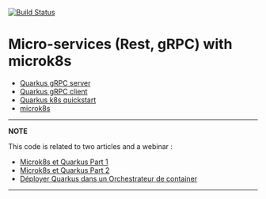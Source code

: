 [![Build Status](https://travis-ci.org/elamotte7/mk8s-quarkus-ac.svg?branch=main)](https://travis-ci.org/elamotte7/mk8s-quarkus-ac)

# Micro-services (Rest, gRPC) with microk8s

- [Quarkus gRPC server](grpc-server-k8s/README.md)
- [Quarkus gRPC client](grpc-client-k8s/README.md)
- [Quarkus k8s quickstart](kubernetes-quickstart/README.md)
- [microk8s](microk8s/README.md)

---
**NOTE**

This code is related to two articles and a webinar : 
- [Microk8s et Quarkus Part 1](https://blog.sedona.fr/2021/04/microk8s-et-quarkus-part-1-comment-faire-du-kubernetes-a-moindre-frais/)
- [Microk8s et Quarkus Part 2](https://blog.sedona.fr/2021/05/microk8s-et-quarkus-part-2-comment-deployer-simplement-une-application-quarkus-et-sa-base-de-donnees-dans-k8s/)
- [Déployer Quarkus dans un Orchestrateur de container](https://www.youtube.com/watch?v=cDFWcc06Pz0)



---

